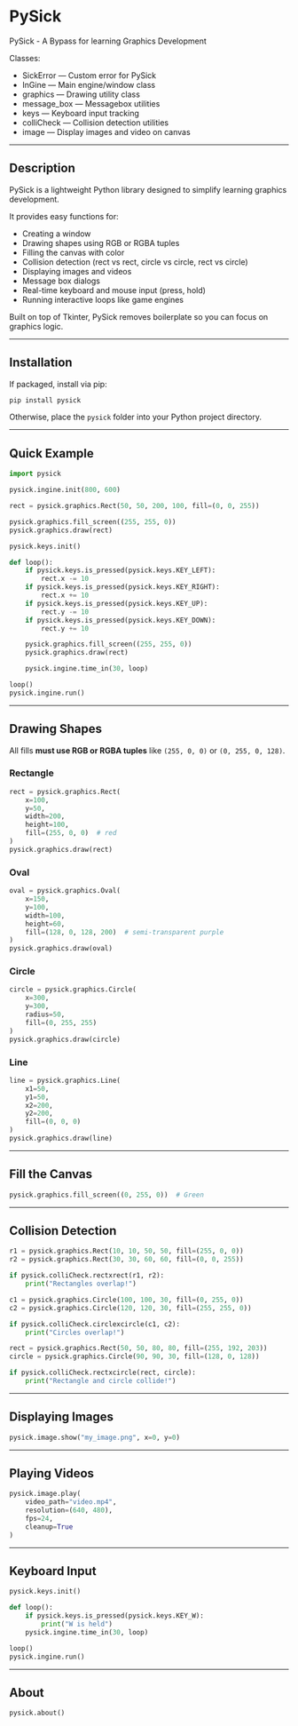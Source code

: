 # PySick

PySick - A Bypass for learning Graphics Development

Classes:

- SickError — Custom error for PySick
- InGine — Main engine/window class
- graphics — Drawing utility class
- message_box — Messagebox utilities
- keys — Keyboard input tracking
- colliCheck — Collision detection utilities
- image — Display images and video on canvas

---

## Description

PySick is a lightweight Python library designed to simplify learning graphics development.

It provides easy functions for:

- Creating a window
- Drawing shapes using RGB or RGBA tuples
- Filling the canvas with color
- Collision detection (rect vs rect, circle vs circle, rect vs circle)
- Displaying images and videos
- Message box dialogs
- Real-time keyboard and mouse input (press, hold)
- Running interactive loops like game engines

Built on top of Tkinter, PySick removes boilerplate so you can focus on graphics logic.

---

## Installation

If packaged, install via pip:

```bash
pip install pysick
```

Otherwise, place the `pysick` folder into your Python project directory.

---

## Quick Example

```python
import pysick

pysick.ingine.init(800, 600)

rect = pysick.graphics.Rect(50, 50, 200, 100, fill=(0, 0, 255))

pysick.graphics.fill_screen((255, 255, 0))
pysick.graphics.draw(rect)

pysick.keys.init()

def loop():
    if pysick.keys.is_pressed(pysick.keys.KEY_LEFT):
        rect.x -= 10
    if pysick.keys.is_pressed(pysick.keys.KEY_RIGHT):
        rect.x += 10
    if pysick.keys.is_pressed(pysick.keys.KEY_UP):
        rect.y -= 10
    if pysick.keys.is_pressed(pysick.keys.KEY_DOWN):
        rect.y += 10

    pysick.graphics.fill_screen((255, 255, 0))
    pysick.graphics.draw(rect)

    pysick.ingine.time_in(30, loop)

loop()
pysick.ingine.run()
```

---

## Drawing Shapes

All fills **must use RGB or RGBA tuples** like `(255, 0, 0)` or `(0, 255, 0, 128)`.

### Rectangle

```python
rect = pysick.graphics.Rect(
    x=100,
    y=50,
    width=200,
    height=100,
    fill=(255, 0, 0)  # red
)
pysick.graphics.draw(rect)
```

### Oval

```python
oval = pysick.graphics.Oval(
    x=150,
    y=100,
    width=100,
    height=60,
    fill=(128, 0, 128, 200)  # semi-transparent purple
)
pysick.graphics.draw(oval)
```

### Circle

```python
circle = pysick.graphics.Circle(
    x=300,
    y=300,
    radius=50,
    fill=(0, 255, 255)
)
pysick.graphics.draw(circle)
```

### Line

```python
line = pysick.graphics.Line(
    x1=50,
    y1=50,
    x2=200,
    y2=200,
    fill=(0, 0, 0)
)
pysick.graphics.draw(line)
```

---

## Fill the Canvas

```python
pysick.graphics.fill_screen((0, 255, 0))  # Green
```

---

## Collision Detection

```python
r1 = pysick.graphics.Rect(10, 10, 50, 50, fill=(255, 0, 0))
r2 = pysick.graphics.Rect(30, 30, 60, 60, fill=(0, 0, 255))

if pysick.colliCheck.rectxrect(r1, r2):
    print("Rectangles overlap!")
```

```python
c1 = pysick.graphics.Circle(100, 100, 30, fill=(0, 255, 0))
c2 = pysick.graphics.Circle(120, 120, 30, fill=(255, 255, 0))

if pysick.colliCheck.circlexcircle(c1, c2):
    print("Circles overlap!")
```

```python
rect = pysick.graphics.Rect(50, 50, 80, 80, fill=(255, 192, 203))
circle = pysick.graphics.Circle(90, 90, 30, fill=(128, 0, 128))

if pysick.colliCheck.rectxcircle(rect, circle):
    print("Rectangle and circle collide!")
```

---

## Displaying Images

```python
pysick.image.show("my_image.png", x=0, y=0)
```

---

## Playing Videos

```python
pysick.image.play(
    video_path="video.mp4",
    resolution=(640, 480),
    fps=24,
    cleanup=True
)
```

---

## Keyboard Input

```python
pysick.keys.init()

def loop():
    if pysick.keys.is_pressed(pysick.keys.KEY_W):
        print("W is held")
    pysick.ingine.time_in(30, loop)

loop()
pysick.ingine.run()
```

---

## About

```python
pysick.about()
```


